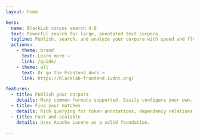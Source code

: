 ```yaml
---
layout: home

hero:
  name: BlackLab corpus search 4.0
  text: Powerful search for large, annotated text corpora
  tagline: Publish, search, and analyze your corpora with speed and flexibility
  actions:
    - theme: brand
      text: Learn more →
      link: /guide/
    - theme: alt
      text: Or go the Frontend docs →
      link: https://blacklab-frontend.ivdnt.org/

features:
  - title: Publish your corpora
    details: Many common formats supported. Easily configure your own.
  - title: Find your matches
    details: Rich querying for token annotations, dependency relations.
  - title: Fast and scalable
    details: Uses Apache Lucene as a solid foundation.

---
```

